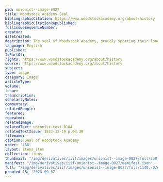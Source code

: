 ```yaml
---
pid: unionist--image-0027
title: Woodstock Academy Seal
bibliographicCitation: https://www.woodstockacademy.org/about/history
bibliographicCitationRepublished: 
fullIssueSequenceNumber: 
creator: 
dateCreated: 
description: The seal of Woodstock Academy, proudly sporting their long existence
language: English
publisher: 
IsPartOf: 
rights: https://www.woodstockacademy.org/about/history
source: https://www.woodstockacademy.org/about/history
subject: 
type: image
category: Image
articleType: 
volume: 
issue: 
transcription: 
scholarlyNotes: 
commentary: 
relatedPeople: 
featured: 
repeated: 
relatedImage: 
relatedText: unionist-text-0184
relatedTextIssue: 1833-12-19 p.03.30
filename: 
caption: Seal of Woodstock Academy
order: '438'
layout: items_item
collection: items
thumbnail: "/img/derivatives/iiif/images/unionist--image-0027/full/250,/0/default.jpg"
manifest: "/img/derivatives/iiif/unionist--image-0027/manifest.json"
full: "/img/derivatives/iiif/images/unionist--image-0027/full/1140,/0/default.jpg"
proofed JR: '2023-09-07'
---
```

